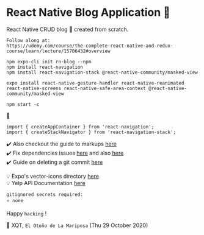 # React Native Blog Application 🥳 

React Native CRUD blog 🚀 created from scratch.

```
Follow along at:
https://udemy.com/course/the-complete-react-native-and-redux-course/learn/lecture/15706432#overview 
```

`npm expo-cli init rn-blog --npm`  
`npm install react-navigation`  
`npm install react-navigation-stack @react-native-community/masked-view`  

```
expo install react-native-gesture-handler react-native-reanimated react-native-screens react-native-safe-area-context @react-native-community/masked-view
```  

`npm start -c`  

🚀  

```
import { createAppContainer } from 'react-navigation';
import { createStackNavigator } from 'react-navigation-stack';
```

✔️ Also checkout the guide to markups [here](https://guides.github.com/features/mastering-markdown/)  
✔️ Fix dependencies issues [here](https://stackoverflow.com/questions/59473715/unable-to-resolve-module-react-native-screen) and also [here](https://stackoverflow.com/questions/57817573/createstacknavigator-has-been-moved-to-react-navigation-stack)  
✔️ Guide on deleting a git commit [here](https://www.clock.co.uk/insight/deleting-a-git-commit)  
  
  
💡 Expo's vector-icons directory [here](https://expo.github.io/vector-icons)  
💡 Yelp API Documentation [here](https://www.yelp.com/developers/documentation/v3/business)  
  
  
```
gitignored secrets required:
⭐ none 
```

  
Happy `hacking` !  
  
🍁 XQT,  `El Otoño de La Mariposa` (Thu 29 October 2020)
